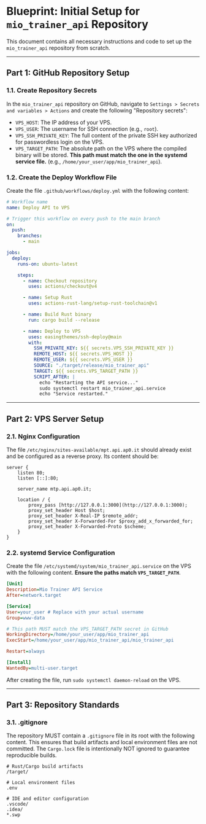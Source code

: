 # Blueprint: Initial Setup for `mio_trainer_api` Repository

This document contains all necessary instructions and code to set up the `mio_trainer_api` repository from scratch.

---

## Part 1: GitHub Repository Setup

### 1.1. Create Repository Secrets
In the `mio_trainer_api` repository on GitHub, navigate to `Settings > Secrets and variables > Actions` and create the following "Repository secrets":

-   `VPS_HOST`: The IP address of your VPS.
-   `VPS_USER`: The username for SSH connection (e.g., `root`).
-   `VPS_SSH_PRIVATE_KEY`: The full content of the private SSH key authorized for passwordless login on the VPS.
-   `VPS_TARGET_PATH`: The absolute path on the VPS where the compiled binary will be stored. **This path must match the one in the systemd service file.** (e.g., `/home/your_user/app/mio_trainer_api`).

### 1.2. Create the Deploy Workflow File
Create the file `.github/workflows/deploy.yml` with the following content:

```yaml
# Workflow name
name: Deploy API to VPS

# Trigger this workflow on every push to the main branch
on:
  push:
    branches:
      - main

jobs:
  deploy:
    runs-on: ubuntu-latest

    steps:
      - name: Checkout repository
        uses: actions/checkout@v4

      - name: Setup Rust
        uses: actions-rust-lang/setup-rust-toolchain@v1

      - name: Build Rust binary
        run: cargo build --release

      - name: Deploy to VPS
        uses: easingthemes/ssh-deploy@main
        with:
          SSH_PRIVATE_KEY: ${{ secrets.VPS_SSH_PRIVATE_KEY }}
          REMOTE_HOST: ${{ secrets.VPS_HOST }}
          REMOTE_USER: ${{ secrets.VPS_USER }}
          SOURCE: "./target/release/mio_trainer_api"
          TARGET: ${{ secrets.VPS_TARGET_PATH }}
          SCRIPT_AFTER: |
            echo "Restarting the API service..."
            sudo systemctl restart mio_trainer_api.service
            echo "Service restarted."
```

---

## Part 2: VPS Server Setup

### 2.1. Nginx Configuration
The file `/etc/nginx/sites-available/mpt.api.ap0.it` should already exist and be configured as a reverse proxy. Its content should be:

```nginx
server {
    listen 80;
    listen [::]:80;

    server_name mtp.api.ap0.it;

    location / {
        proxy_pass [http://127.0.0.1:3000](http://127.0.0.1:3000);
        proxy_set_header Host $host;
        proxy_set_header X-Real-IP $remote_addr;
        proxy_set_header X-Forwarded-For $proxy_add_x_forwarded_for;
        proxy_set_header X-Forwarded-Proto $scheme;
    }
}
```

### 2.2. systemd Service Configuration
Create the file `/etc/systemd/system/mio_trainer_api.service` on the VPS with the following content. **Ensure the paths match `VPS_TARGET_PATH`**.

```ini
[Unit]
Description=Mio Trainer API Service
After=network.target

[Service]
User=your_user # Replace with your actual username
Group=www-data

# This path MUST match the VPS_TARGET_PATH secret in GitHub
WorkingDirectory=/home/your_user/app/mio_trainer_api
ExecStart=/home/your_user/app/mio_trainer_api/mio_trainer_api

Restart=always

[Install]
WantedBy=multi-user.target
```
After creating the file, run `sudo systemctl daemon-reload` on the VPS.

---

## Part 3: Repository Standards

### 3.1. .gitignore
The repository MUST contain a `.gitignore` file in its root with the following content. This ensures that build artifacts and local environment files are not committed. The `Cargo.lock` file is intentionally NOT ignored to guarantee reproducible builds.

```gitignore
# Rust/Cargo build artifacts
/target/

# Local environment files
.env

# IDE and editor configuration
.vscode/
.idea/
*.swp
```
